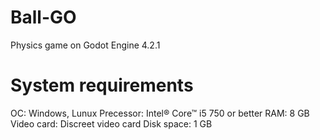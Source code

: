 # Ball-GO
Physics game on Godot Engine 4.2.1

# System requirements
ОС: Windows, Lunux
Precessor: Intel® Core™ i5 750 or better
RAM: 8 GB
Video card: Discreet video card
Disk space: 1 GB
